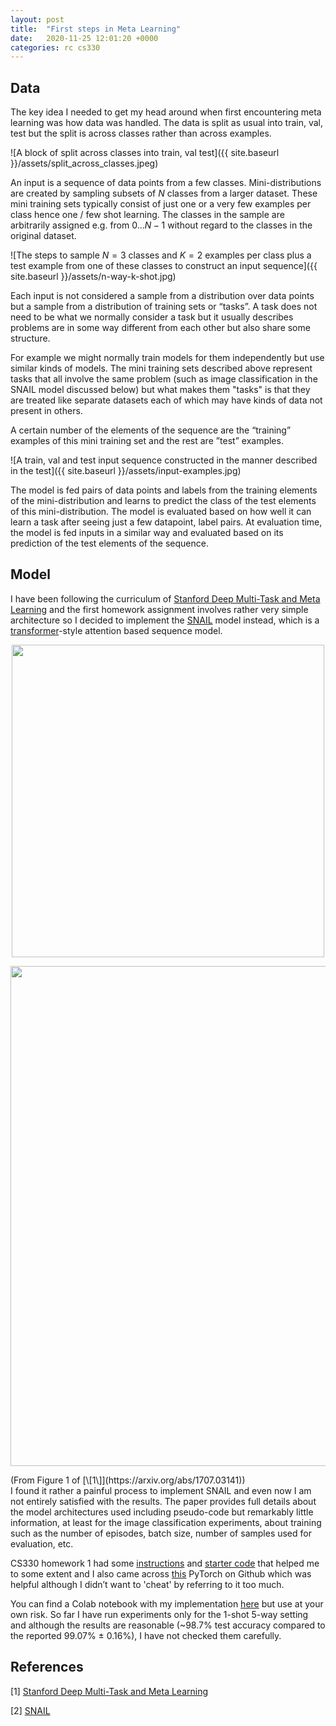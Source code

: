 ```yaml
---
layout: post
title:  "First steps in Meta Learning"
date:   2020-11-25 12:01:20 +0000
categories: rc cs330
---
```


## Data

The key idea I needed to get my head around when first encountering meta learning was how data was handled.  The data is split as usual into train, val, test but the split is across classes rather than across examples. 

![A block of split across classes into train, val test]({{ site.baseurl }}/assets/split_across_classes.jpeg)

An input is a sequence of data points from a few classes.  Mini-distributions are created by sampling subsets of $N$ classes from a larger dataset. These mini training sets typically consist of just one or a very few examples per class hence one / few shot learning. The classes in the sample are arbitrarily assigned e.g. from $0 … N-1$ without regard to the classes in the original dataset. 

![The steps to sample $N=3$ classes and $K=2$ examples per class plus a test example from one of these classes to construct an input sequence]({{ site.baseurl }}/assets/n-way-k-shot.jpg)

Each input is not considered a sample from a distribution over data points but a sample from a distribution of training sets or “tasks”. A task does not need to be what we normally consider a task but it usually describes problems are in some way different from each other but also share some structure.

For example we might normally train models for them independently but use similar kinds of models. The mini training sets described above represent tasks that all involve the same problem (such as image classification in the SNAIL model discussed below) but what makes them "tasks" is that they are treated like separate datasets each of which may have kinds of data not present in others. 



A certain number of the elements of the sequence are the “training” examples of this mini training set and the rest are ”test” examples. 

![A train, val and test input sequence constructed in the manner described in the test]({{ site.baseurl }}/assets/input-examples.jpg)

The model is fed pairs of data points and labels from the training elements of the mini-distribution and learns to predict the class of the test elements of this mini-distribution. The model is evaluated based on how well it can learn a task after seeing just a few datapoint, label pairs.  At evaluation time, the model is fed inputs in a similar way and evaluated based on its prediction of the test elements of the sequence. 

## Model
I have been following the curriculum of [Stanford Deep Multi-Task and Meta Learning](https://cs330.stanford.edu/) and the first homework assignment involves rather very simple architecture so I decided to implement the [SNAIL](https://arxiv.org/abs/1707.03141) model instead, which is a [transformer](https://arxiv.org/abs/1706.03762)-style attention based sequence model.

<p align="center">
<img src="https://drive.google.com/uc?export=view&id=1z2BKCbREwE8y7ZDPpboNlt4jp-c87Ib9" height=500 style="margin-left">
</p>
<p align="center">
<img src="https://drive.google.com/uc?export=view&id=1LmSV157LWA6FmnW3eXzDgmi2BpDO76fe" width=800>
</p>
(From Figure 1 of [\[1\]](https://arxiv.org/abs/1707.03141))

<br>
I found it rather a painful process to implement SNAIL and even now I am not entirely satisfied with the results. The paper provides full details about the model architectures used including pseudo-code but remarkably little information, at least for the image classification experiments, about training such as the number of episodes, batch size, number of samples used for evaluation, etc.

CS330 homework 1 had some [instructions](https://cs330.stanford.edu/material/CS330_HW1.pdf) and [starter code](https://colab.research.google.com/drive/1slBqgKa20iTatoWThMWZTnFysgAVD1vh?usp=sharing) that helped me to some extent and I also came across [this](https://github.com/eambutu/snail-pytorch) PyTorch on Github which was helpful although I didn’t want to 'cheat' by referring to it too much. 

You can find a Colab notebook with my implementation [here](https://colab.research.google.com/drive/163jeJjY7ZHGjcgdjbr8m6UdrpjXH0AzX?usp=sharing) but use at your own risk. So far I have run experiments only for the 1-shot 5-way setting and although the results are reasonable (~98.7% test accuracy compared to the reported 99.07% $\pm$ 0.16%), I have not checked them carefully. 

## References

[1] [Stanford Deep Multi-Task and Meta Learning](https://cs330.stanford.edu/)

[2] [SNAIL](https://arxiv.org/abs/1707.03141)

